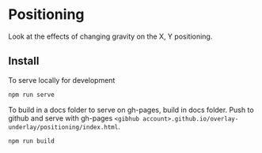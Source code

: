 # Positioning

Look at the effects of changing gravity on the X, Y positioning.

## Install

To serve locally for development

```bash
npm run serve
```

To build in a docs folder to serve on gh-pages, build in docs folder.  Push to github and serve with gh-pages
`<gibhub account>.github.io/overlay-underlay/positioning/index.html`.

```bash
npm run build
```